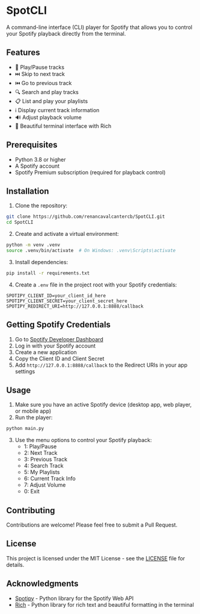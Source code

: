 # SpotCLI

A command-line interface (CLI) player for Spotify that allows you to control your Spotify playback directly from the terminal.

## Features

- 🎵 Play/Pause tracks
- ⏭️ Skip to next track
- ⏮️ Go to previous track
- 🔍 Search and play tracks
- 📋 List and play your playlists
- ℹ️ Display current track information
- 🔊 Adjust playback volume
- 🎨 Beautiful terminal interface with Rich

## Prerequisites

- Python 3.8 or higher
- A Spotify account
- Spotify Premium subscription (required for playback control)

## Installation

1. Clone the repository:
```bash
git clone https://github.com/renancavalcantercb/SpotCLI.git
cd SpotCLI
```

2. Create and activate a virtual environment:
```bash
python -m venv .venv
source .venv/bin/activate  # On Windows: .venv\Scripts\activate
```

3. Install dependencies:
```bash
pip install -r requirements.txt
```

4. Create a `.env` file in the project root with your Spotify credentials:
```env
SPOTIPY_CLIENT_ID=your_client_id_here
SPOTIPY_CLIENT_SECRET=your_client_secret_here
SPOTIPY_REDIRECT_URI=http://127.0.0.1:8888/callback
```

## Getting Spotify Credentials

1. Go to [Spotify Developer Dashboard](https://developer.spotify.com/dashboard)
2. Log in with your Spotify account
3. Create a new application
4. Copy the Client ID and Client Secret
5. Add `http://127.0.0.1:8888/callback` to the Redirect URIs in your app settings

## Usage

1. Make sure you have an active Spotify device (desktop app, web player, or mobile app)
2. Run the player:
```bash
python main.py
```

3. Use the menu options to control your Spotify playback:
   - 1: Play/Pause
   - 2: Next Track
   - 3: Previous Track
   - 4: Search Track
   - 5: My Playlists
   - 6: Current Track Info
   - 7: Adjust Volume
   - 0: Exit

## Contributing

Contributions are welcome! Please feel free to submit a Pull Request.

## License

This project is licensed under the MIT License - see the [LICENSE](LICENSE) file for details.

## Acknowledgments

- [Spotipy](https://github.com/plamere/spotipy) - Python library for the Spotify Web API
- [Rich](https://github.com/Textualize/rich) - Python library for rich text and beautiful formatting in the terminal 